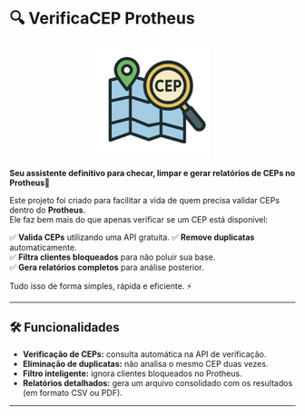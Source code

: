 # 🔍 VerificaCEP Protheus

<p align="center">
  <img src="./assets/logo.png" alt="VerificaCEP Logo" width="200"/>
</p>

**Seu assistente definitivo para checar, limpar e gerar relatórios de CEPs no Protheus**🚀

Este projeto foi criado para facilitar a vida de quem precisa validar CEPs dentro do **Protheus**.  
Ele faz bem mais do que apenas verificar se um CEP está disponível: 


✅ **Valida CEPs** utilizando uma API gratuita.
✅ **Remove duplicatas** automaticamente.  
✅ **Filtra clientes bloqueados** para não poluir sua base.  
✅ **Gera relatórios completos** para análise posterior.

Tudo isso de forma simples, rápida e eficiente. ⚡  

---

## 🛠️ Funcionalidades

- **Verificação de CEPs:** consulta automática na API de verificação.  
- **Eliminação de duplicatas:** não analisa o mesmo CEP duas vezes.  
- **Filtro inteligente:** ignora clientes bloqueados no Protheus.  
- **Relatórios detalhados:** gera um arquivo consolidado com os resultados (em formato CSV ou PDF).  

---
